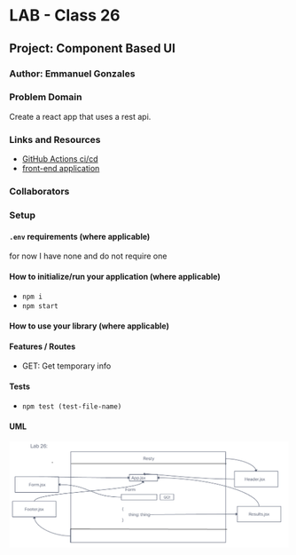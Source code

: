 # LAB - Class 26

## Project: Component Based UI

### Author: Emmanuel Gonzales

### Problem Domain  

Create a react app that uses a rest api.

### Links and Resources

- [GitHub Actions ci/cd](http://xyz.com)
- [front-end application](http://xyz.com)

### Collaborators

### Setup

#### `.env` requirements (where applicable)

for now I have none and do not require one


#### How to initialize/run your application (where applicable)

- `npm i`
- `npm start`

#### How to use your library (where applicable)

#### Features / Routes

- GET: Get temporary info

#### Tests

- `npm test (test-file-name)`

#### UML

![UML](./src/assets/uml-26.png)
